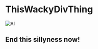 # ThisWackyDivThing

![AI](https://raw.githubusercontent.com/hassanhabib/OpenAI.NET/main/Standard.AI.OpenAI/artificial-intelligence.png)

## End this sillyness now!

 
